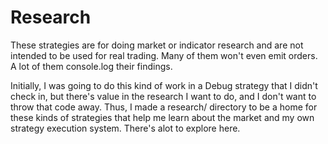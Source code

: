 # Research

These strategies are for doing market or indicator research and are not
intended to be used for real trading. Many of them won't even emit orders.  A
lot of them console.log their findings.

Initially, I was going to do this kind of work in a Debug strategy that I
didn't check in, but there's value in the research I want to do, and I don't
want to throw that code away. Thus, I made a research/ directory to be a home
for these kinds of strategies that help me learn about the market and my own
strategy execution system.  There's alot to explore here.

